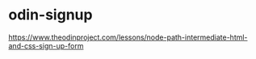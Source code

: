 # odin-signup
https://www.theodinproject.com/lessons/node-path-intermediate-html-and-css-sign-up-form
